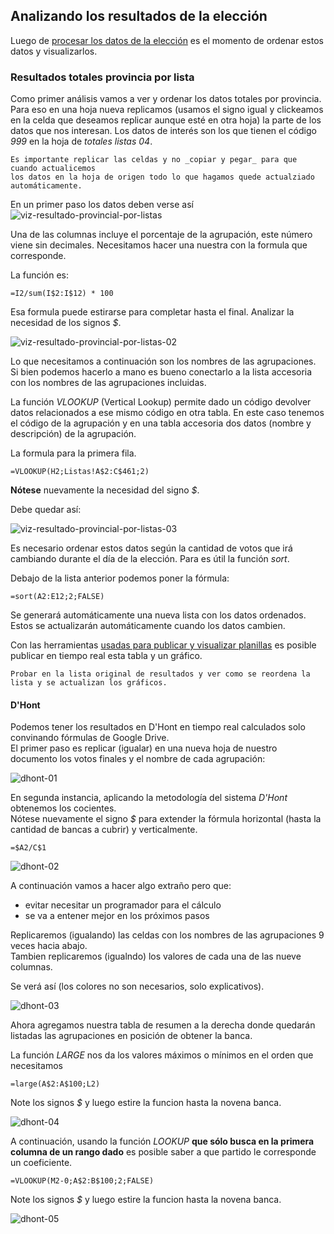 ## Analizando los resultados de la elección

Luego de [procesar los datos de la elección](datos-ministerio-interior-e-Indra.md) es el momento de ordenar estos datos y visualizarlos.  

### Resultados totales provincia por lista

Como primer análisis vamos a ver y ordenar los datos totales por provincia.  
Para eso en una hoja nueva replicamos (usamos el signo igual y clickeamos en la 
celda que deseamos replicar aunque esté en otra hoja) la parte de los datos que 
nos interesan. Los datos de interés son los que tienen el código _999_ en la hoja 
de _totales listas 04_.  

```
Es importante replicar las celdas y no _copiar y pegar_ para que cuando actualicemos 
los datos en la hoja de origen todo lo que hagamos quede actualziado automáticamente.  
```

En un primer paso los datos deben verse así
![viz-resultado-provincial-por-listas](../img/viz-resultado-provincial-por-listas.png)

Una de las columnas incluye el porcentaje de la agrupación, este número viene sin 
decimales. Necesitamos hacer una nuestra con la formula que corresponde.

La función es:

```
=I2/sum(I$2:I$12) * 100
```
Esa formula puede estirarse para completar hasta el final. Analizar la necesidad de los 
signos _$_.  

![viz-resultado-provincial-por-listas-02](../img/viz-resultado-provincial-por-listas-02.png)

Lo que necesitamos a continuación son los nombres de las agrupaciones. Si bien podemos hacerlo 
a mano es bueno conectarlo a la lista accesoria con los nombres de las agrupaciones incluidas.  

La función _VLOOKUP_ (Vertical Lookup) permite dado un código devolver datos relacionados a 
ese mismo código en otra tabla. En este caso tenemos el código de la agrupación y en una tabla 
accesoria dos datos (nombre y descripción) de la agrupación.  

La formula para la primera fila.
```
=VLOOKUP(H2;Listas!A$2:C$461;2)
```

**Nótese** nuevamente la necesidad del signo _$_.  

Debe quedar así:

![viz-resultado-provincial-por-listas-03](../img/viz-resultado-provincial-por-listas-03.png)

Es necesario ordenar estos datos según la cantidad de votos que irá cambiando durante el día 
de la elección. Para es útil la función _sort_.   

Debajo de la lista anterior podemos poner la fórmula: 

```
=sort(A2:E12;2;FALSE)
```

Se generará automáticamente una nueva lista con los datos ordenados. Estos se actualizarán 
automáticamente cuando los datos cambien.  

Con las herramientas [usadas para publicar y visualizar planillas](https://avdata99.github.io/Curso-practico-de-periodismo-de-datos-en-elecciones-legislativas/curso/publicar-tablas-y-graficos.html) es posible publicar en tiempo real esta tabla y un gráfico.  

```
Probar en la lista original de resultados y ver como se reordena la lista y se actualizan los gráficos. 
```

#### D'Hont

Podemos tener los resultados en D'Hont en tiempo real calculados solo convinando fórmulas de Google Drive.  
El primer paso es replicar (igualar) en una nueva hoja de nuestro documento los votos 
finales y el nombre de cada agrupación:  

![dhont-01](../img/dhont-01.png)

En segunda instancia, aplicando la metodología del sistema _D'Hont_ obtenemos los cocientes.  
Nótese nuevamente el signo _$_ para extender la fórmula horizontal (hasta la cantidad 
de bancas a cubrir) y verticalmente.  

```
=$A2/C$1
```

![dhont-02](../img/dhont-02.png)


A continuación vamos a hacer algo extraño pero que:
 - evitar necesitar un programador para el cálculo
 - se va a entener mejor en los próximos pasos

Replicaremos (igualando) las celdas con los nombres de las agrupaciones 9 veces hacia abajo.  
Tambien replicaremos (igualndo) los valores de cada una de las nueve columnas.  

Se verá así (los colores no son necesarios, solo explicativos).  

![dhont-03](../img/dhont-03.png)

Ahora agregamos nuestra tabla de resumen a la derecha donde quedarán listadas las 
agrupaciones en posición de obtener la banca.  

La función _LARGE_ nos da los valores máximos o mínimos en el orden que 
necesitamos

```
=large(A$2:A$100;L2)
```
Note los signos _$_ y luego estire la funcion hasta la novena banca.  

![dhont-04](../img/dhont-04.png)

A continuación, usando la función _LOOKUP_ 
**que sólo busca en la primera columna de un rango dado** es posible saber a que partido le 
corresponde un coeficiente.

```
=VLOOKUP(M2-0;A$2:B$100;2;FALSE)
```
Note los signos _$_ y luego estire la funcion hasta la novena banca.  

![dhont-05](../img/dhont-05.png)

